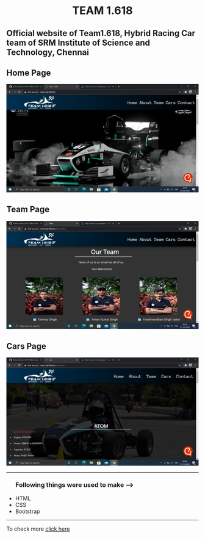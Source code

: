 
<h1 style="text-align:center;" >TEAM 1.618</h1>

<h2>Official website of  Team1.618, Hybrid Racing Car team of SRM Institute of Science and Technology, Chennai</h2>

<h2>Home Page</h2>
<img src="home.png" alt="Home Page"/>

<h2>Team Page</h2>
<img src="team.png" alt="Team Page"/>

<h2>Cars Page</h2>
<img src="car.png" alt="Cars Page"/>

<hr>
<ul><h3>Following things were used to make --></h3> 
<li>HTML</li>
<li>CSS</li>
<li>Bootstrap</li>
</ul>
<hr>
<p>To check more <a href="https://www.team1p618.tech">click here</a></p>
